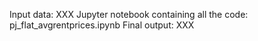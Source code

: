 Input data: XXX
Jupyter notebook containing all the code: pj_flat_avgrentprices.ipynb
Final output: XXX
